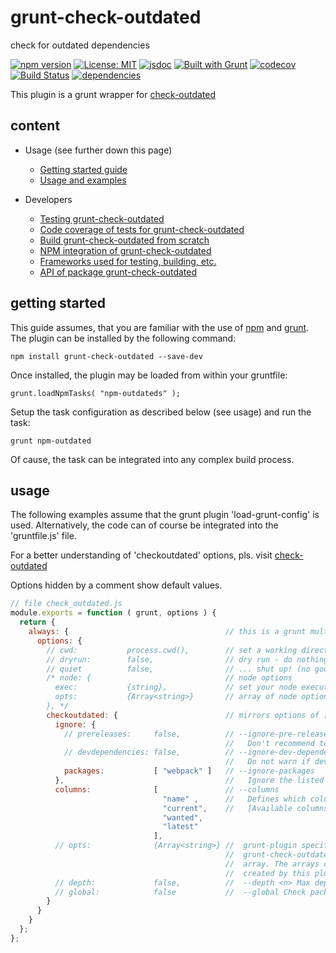 # grunt-check-outdated

check for outdated dependencies  

[![npm version](https://img.shields.io/npm/v/grunt-check-outdated?color=blue)](https://www.npmjs.com/package/grunt-check-outdated)
[![License: MIT](https://img.shields.io/badge/License-MIT-blue.svg)](https://opensource.org/licenses/MIT)
[![jsdoc](https://img.shields.io/static/v1?label=jsdoc&message=%20api%20&color=blue)](https://jsdoc.app/)
[![Built with Grunt](https://cdn.gruntjs.com/builtwith.svg)](https://gruntjs.com/)
[![codecov](https://codecov.io/gh/db-developer/grunt-check-outdated/branch/master/graph/badge.svg)](https://codecov.io/gh/db-developer/grunt-check-outdated)
[![Build Status](https://travis-ci.com/db-developer/grunt-check-outdated.svg?branch=master)](https://travis-ci.com/db-developer/grunt-check-outdated)
[![dependencies](https://david-dm.org/db-developer/grunt-check-outdated.svg)](https://david-dm.org/)

This plugin is a grunt wrapper for [check-outdated](https://www.npmjs.com/package/check-outdated)

## content ##

* Usage (see further down this page)
  * [Getting started guide](#getting-started)
  * [Usage and examples](#usage)

* Developers
  * [Testing grunt-check-outdated](docs/grunt.md#testing)
  * [Code coverage of tests for grunt-check-outdated](docs/grunt.md#code-coverage)
  * [Build grunt-check-outdated from scratch](docs/grunt.md#building)
  * [NPM integration of grunt-check-outdated](docs/grunt.md#npm_integration)
  * [Frameworks used for testing, building, etc.](docs/frameworks.md)
  * [API of package grunt-check-outdated](docs/api.index.md)

## getting started ##

This guide assumes, that you are familiar with the use of
[npm](https://npmjs.com "Homepage of npm") and
[grunt](https://gruntjs.com "Homepage of grunt").  
The plugin can be installed by the following command:

<code>npm install grunt-check-outdated --save-dev</code>

Once installed, the plugin may be loaded from within your gruntfile:

<code>grunt.loadNpmTasks( "npm-outdateds" );</code>

Setup the task configuration as described below (see usage) and run the task:

<code>grunt npm-outdated</code>

Of cause, the task can be integrated into any complex build process.

## usage ##

The following examples assume that the grunt plugin 'load-grunt-config' is used.
Alternatively, the code can of course be integrated into the 'gruntfile.js' file.  

For a better understanding of 'checkoutdated' options, pls. visit
[check-outdated](https://www.npmjs.com/package/check-outdated)  

Options hidden by a comment show default values.

```javascript
// file check_outdated.js
module.exports = function ( grunt, options ) {
  return {
    always: {                                   // this is a grunt multitask, so define a target.
      options: {
        // cwd:           process.cwd(),        // set a working directory - defaults to process.cwd()
        // dryrun:        false,                // dry run - do nothing just print out the cmd line
        // quiet          false,                // ... shut up! (no good idea if task fails)
        /* node: {                              // node options
          exec:           {string},             // set your node executable - defaults to: process.execPath
          opts:           {Array<string>}       // array of node options
        }, */
        checkoutdated: {                        // mirrors options of [check-outdated](https://www.npmjs.com/package/check-outdated)
          ignore: {
            // prereleases:     false,          // --ignore-pre-releases
                                                //   Don't recommend to update to the latest version, if it contains a hyphen
            // devdependencies: false,          // --ignore-dev-dependencies
                                                //   Do not warn if devDependencies are outdated.
            packages:           [ "webpack" ]   // --ignore-packages
          },                                    //   Ignore the listed packages, even if they are outdated.
          columns:              [               // --columns
                                  "name" ,      //   Defines which columns should be shown in which order.
                                  "current",    //   [Available columns](https://www.npmjs.com/package/check-outdated#available-columns)
                                  "wanted",
                                  "latest"
                                ],
          // opts:              {Array<string>} //  grunt-plugin specific: In case check-outdated is newer than
                                                //  grunt-check-outdated, you may manually add new options to this
                                                //  array. The arrays contents are appended to the end of the call,
                                                //  created by this plugin (which can be verified using --dryrun)
          // depth:             false,          //  --depth <n> Max depth for checking dependency tree
          // global:            false           //  --global Check packages in the global install prefix
        }
      }
    }
  };
};
```

